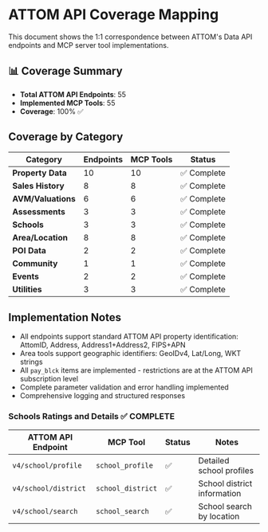 # ATTOM API Coverage Mapping

This document shows the 1:1 correspondence between ATTOM's Data API endpoints and MCP server tool implementations.

## 📊 Coverage Summary

- **Total ATTOM API Endpoints**: 55
- **Implemented MCP Tools**: 55  
- **Coverage**: 100% ✅

## Coverage by Category

| Category | Endpoints | MCP Tools | Status |
|----------|-----------|-----------|---------|
| **Property Data** | 10 | 10 | ✅ Complete |
| **Sales History** | 8 | 8 | ✅ Complete |
| **AVM/Valuations** | 6 | 6 | ✅ Complete |
| **Assessments** | 3 | 3 | ✅ Complete |
| **Schools** | 3 | 3 | ✅ Complete |
| **Area/Location** | 8 | 8 | ✅ Complete |
| **POI Data** | 2 | 2 | ✅ Complete |
| **Community** | 1 | 1 | ✅ Complete |
| **Events** | 2 | 2 | ✅ Complete |
| **Utilities** | 3 | 3 | ✅ Complete |

## Implementation Notes

- All endpoints support standard ATTOM API property identification: AttomID, Address, Address1+Address2, FIPS+APN
- Area tools support geographic identifiers: GeoIDv4, Lat/Long, WKT strings
- All `pay_blck` items are implemented - restrictions are at the ATTOM API subscription level
- Complete parameter validation and error handling implemented
- Comprehensive logging and structured responses

### Schools Ratings and Details ✅ COMPLETE
| ATTOM API Endpoint | MCP Tool | Status | Notes |
|-------------------|----------|---------|-------|
| `v4/school/profile` | `school_profile` | ✅ | Detailed school profiles |
| `v4/school/district` | `school_district` | ✅ | School district information |
| `v4/school/search` | `school_search` | ✅ | School search by location |

